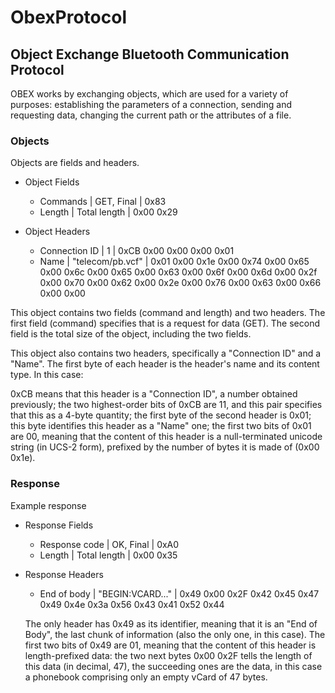 # ObexProtocol
## Object Exchange Bluetooth Communication Protocol

OBEX works by exchanging objects, which are used for a variety of purposes: establishing the parameters of a connection, sending and requesting data, changing the current path or the attributes of a file.

  ### Objects
  Objects are fields and headers.

  * Object Fields
    * Commands | GET, Final   | 0x83
    * Length   | Total length | 0x00 0x29
  
  * Object Headers
    * Connection ID | 1 | 0xCB 0x00 0x00 0x00 0x01
    * Name | "telecom/pb.vcf" | 0x01 0x00 0x1e 0x00 0x74 0x00 0x65 0x00 0x6c 0x00 0x65 0x00 0x63 0x00 0x6f 0x00 0x6d 0x00 0x2f 0x00 0x70 0x00 0x62 0x00 0x2e 0x00 0x76 0x00 0x63 0x00 0x66 0x00 0x00
  
  This object contains two fields (command and length) and two headers. The first field (command) specifies that is a request for data (GET). The second field is the total size of the object, including the two fields.

  This object also contains two headers, specifically a "Connection ID" and a "Name". The first byte of each header is the header's name and its content type. In this case:

  0xCB means that this header is a "Connection ID", a number obtained previously; the two highest-order bits of 0xCB are 11, and this pair specifies that this as a 4-byte quantity;
  the first byte of the second header is 0x01; this byte identifies this header as a "Name" one; the first two bits of 0x01 are 00, meaning that the content of this header is a null-terminated unicode string (in UCS-2 form), prefixed by the number of bytes it is made of (0x00 0x1e).


  ### Response
  Example response
  
  * Response Fields
    * Response code | OK, Final   | 0xA0
    * Length   | Total length | 0x00 0x35
  
  * Response Headers
    * End of body | "BEGIN:VCARD..." | 0x49 0x00 0x2F 0x42 0x45 0x47 0x49 0x4e 0x3a 0x56 0x43 0x41 0x52 0x44
    
    The only header has 0x49 as its identifier, meaning that it is an "End of Body", the last chunk of information (also the only one, in this case). The first two bits of 0x49 are 01, meaning that the content of this header is length-prefixed data: the two next bytes 0x00 0x2F tells the length of this data (in decimal, 47), the succeeding ones are the data, in this case a phonebook comprising only an empty vCard of 47 bytes.
